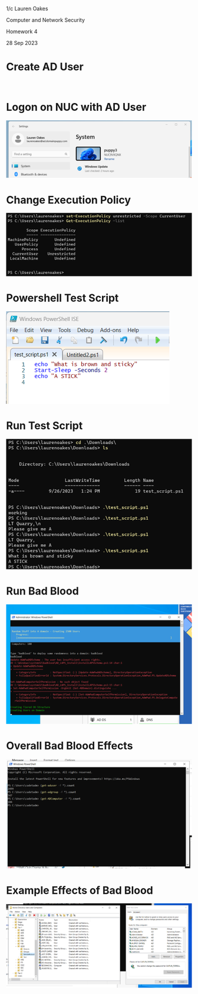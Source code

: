 1/c Lauren Oakes 

Computer and Network Security 

Homework 4

28 Sep 2023

# Create AD User
![]()

# Logon on NUC with AD User
![](https://github.com/LaurenMOakes/Oakes_CNS/blob/main/HW4/nuc%20on%20domain.png?raw=true)

# Change Execution Policy
![](https://github.com/LaurenMOakes/Oakes_CNS/blob/main/HW4/set%20execution%20policy.png?raw=true)

# Powershell Test Script
![](https://github.com/LaurenMOakes/Oakes_CNS/blob/main/HW4/test%20script.png?raw=true)

# Run Test Script
![](https://github.com/LaurenMOakes/Oakes_CNS/blob/main/HW4/run%20test%20script.png?raw=true)

# Run Bad Blood 
![](https://github.com/LaurenMOakes/Oakes_CNS/blob/main/HW4/bad%20blood%201.png?raw=true)

# Overall Bad Blood Effects
![](https://github.com/LaurenMOakes/Oakes_CNS/blob/main/HW4/bad%20blood%20stats.png?raw=true)

# Example Effects of Bad Blood 
![](https://github.com/LaurenMOakes/Oakes_CNS/blob/main/HW4/bad%20blood%20changes.png?raw=true)
